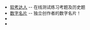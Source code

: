 - [软考达人](https://ruankaodaren.com/) -- 在线测试练习考题及历史题
- [数字名片](https://bonjour.bio/) --  独立创作者的数字名片！
-
-